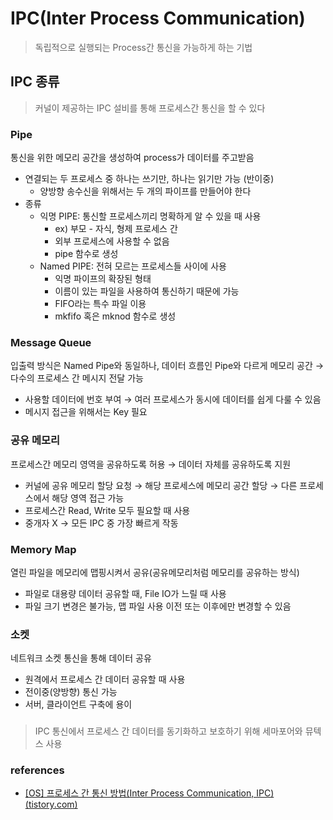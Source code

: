 # IPC(Inter Process Communication)

> 독립적으로 실행되는 Process간 통신을 가능하게 하는 기법

### 

## IPC 종류

> 커널이 제공하는 IPC 설비를 통해 프로세스간 통신을 할 수 있다

### Pipe

통신을 위한 메모리 공간을 생성하여 process가 데이터를 주고받음

- 연결되는 두 프로세스 중 하나는 쓰기만, 하나는 읽기만 가능 (반이중)
  - 양방향 송수신을 위해서는 두 개의 파이프를 만들어야 한다
- 종류
  - 익명 PIPE: 통신할 프로세스끼리 명확하게 알 수 있을 때 사용
    - ex) 부모 - 자식, 형제 프로세스 간
    - 외부 프로세스에 사용할 수 없음
    - pipe 함수로 생성
  - Named PIPE: 전혀 모르는 프로세스들 사이에 사용
    - 익명 파이프의 확장된 형태
    - 이름이 있는 파일을 사용하여 통신하기 때문에 가능
    - FIFO라는 특수 파일 이용
    - mkfifo 혹은 mknod 함수로 생성

### Message Queue

입출력 방식은 Named Pipe와 동일하나, 데이터 흐름인 Pipe와 다르게 메모리 공간 → 다수의 프로세스 간 메시지 전달 가능

- 사용할 데이터에 번호 부여 → 여러 프로세스가 동시에 데이터를 쉽게 다룰 수 있음
- 메시지 접근을 위해서는 Key 필요

### 공유 메모리

프로세스간 메모리 영역을 공유하도록 허용 → 데이터 자체를 공유하도록 지원

- 커널에 공유 메모리 할당 요청 → 해당 프로세스에 메모리 공간 할당 → 다른 프로세스에서 해당 영역 접근 가능
- 프로세스간 Read, Write 모두 필요할 때 사용
- 중개자 X → 모든 IPC 중 가장 빠르게 작동

### Memory Map

열린 파일을 메모리에 맵핑시켜서 공유(공유메모리처럼 메모리를 공유하는 방식)

- 파일로 대용량 데이터 공유할 때, File IO가 느릴 때 사용
- 파일 크기 변경은 불가능, 맵 파일 사용 이전 또는 이후에만 변경할 수 있음

### 소켓

네트워크 소켓 통신을 통해 데이터 공유

- 원격에서 프로세스 간 데이터 공유할 때 사용
- 전이중(양방향) 통신 가능
- 서버, 클라이언트 구축에 용이

### 

> IPC 통신에서 프로세스 간 데이터를 동기화하고 보호하기 위해 세마포어와 뮤텍스 사용



### references

- [[OS] 프로세스 간 통신 방법(Inter Process Communication, IPC) (tistory.com)](https://dar0m.tistory.com/233)


